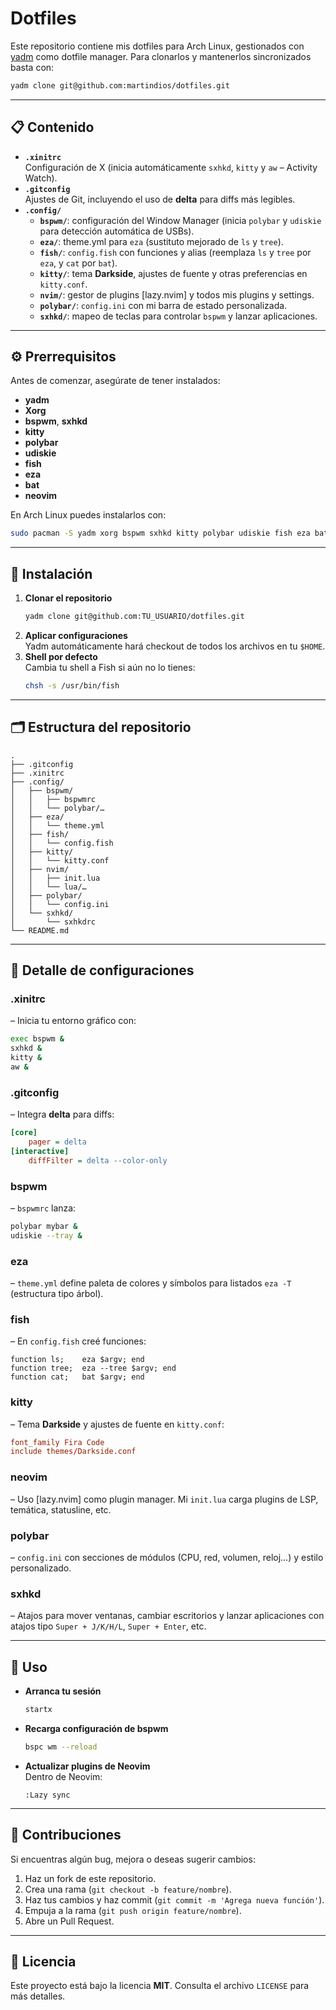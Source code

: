 # Dotfiles

Este repositorio contiene mis dotfiles para Arch Linux, gestionados con [yadm](https://yadm.io/) como dotfile manager. Para clonarlos y mantenerlos sincronizados basta con:

```bash
yadm clone git@github.com:martindios/dotfiles.git
```

---

## 📋 Contenido

- **`.xinitrc`**  
  Configuración de X (inicia automáticamente `sxhkd`, `kitty` y `aw` – Activity Watch).
- **`.gitconfig`**  
  Ajustes de Git, incluyendo el uso de **delta** para diffs más legibles.
- **`.config/`**  
  - **`bspwm/`**: configuración del Window Manager (inicia `polybar` y `udiskie` para detección automática de USBs).  
  - **`eza/`**: theme.yml para `eza` (sustituto mejorado de `ls` y `tree`).  
  - **`fish/`**: `config.fish` con funciones y alias (reemplaza `ls` y `tree` por `eza`, y `cat` por `bat`).  
  - **`kitty/`**: tema **Darkside**, ajustes de fuente y otras preferencias en `kitty.conf`.  
  - **`nvim/`**: gestor de plugins [lazy.nvim] y todos mis plugins y settings.  
  - **`polybar/`**: `config.ini` con mi barra de estado personalizada.  
  - **`sxhkd/`**: mapeo de teclas para controlar `bspwm` y lanzar aplicaciones.

---

## ⚙️ Prerrequisitos

Antes de comenzar, asegúrate de tener instalados:

- **yadm**  
- **Xorg**  
- **bspwm**, **sxhkd**  
- **kitty**  
- **polybar**  
- **udiskie**  
- **fish**  
- **eza**  
- **bat**  
- **neovim**  

En Arch Linux puedes instalarlos con:
```bash
sudo pacman -S yadm xorg bspwm sxhkd kitty polybar udiskie fish eza bat neovim
```

---

## 🚀 Instalación

1. **Clonar el repositorio**  
   ```bash
   yadm clone git@github.com:TU_USUARIO/dotfiles.git
   ```
2. **Aplicar configuraciones**  
   Yadm automáticamente hará checkout de todos los archivos en tu `$HOME`.
3. **Shell por defecto**  
   Cambia tu shell a Fish si aún no lo tienes:
   ```bash
   chsh -s /usr/bin/fish
   ```

---

## 🗂️ Estructura del repositorio

```
.
├── .gitconfig
├── .xinitrc
├── .config/
│   ├── bspwm/
│   │   ├── bspwmrc
│   │   └── polybar/…
│   ├── eza/
│   │   └── theme.yml
│   ├── fish/
│   │   └── config.fish
│   ├── kitty/
│   │   └── kitty.conf
│   ├── nvim/
│   │   ├── init.lua
│   │   └── lua/…
│   ├── polybar/
│   │   └── config.ini
│   └── sxhkd/
│       └── sxhkdrc
└── README.md
```

---

## 🔧 Detalle de configuraciones

### .xinitrc  
– Inicia tu entorno gráfico con:
```bash
exec bspwm &
sxhkd &
kitty &
aw &
```

### .gitconfig  
– Integra **delta** para diffs:
```ini
[core]
    pager = delta
[interactive]
    diffFilter = delta --color-only
```

### bspwm  
– `bspwmrc` lanza:
```bash
polybar mybar &
udiskie --tray &
```

### eza  
– `theme.yml` define paleta de colores y símbolos para listados `eza -T` (estructura tipo árbol).

### fish  
– En `config.fish` creé funciones:
```fish
function ls;    eza $argv; end
function tree;  eza --tree $argv; end
function cat;   bat $argv; end
```

### kitty  
– Tema **Darkside** y ajustes de fuente en `kitty.conf`:
```conf
font_family Fira Code
include themes/Darkside.conf
```

### neovim  
– Uso [lazy.nvim] como plugin manager. Mi `init.lua` carga plugins de LSP, temática, statusline, etc.

### polybar  
– `config.ini` con secciones de módulos (CPU, red, volumen, reloj…) y estilo personalizado.

### sxhkd  
– Atajos para mover ventanas, cambiar escritorios y lanzar aplicaciones con atajos tipo `Super + J/K/H/L`, `Super + Enter`, etc.

---

## 📝 Uso

- **Arranca tu sesión**  
  ```bash
  startx
  ```
- **Recarga configuración de bspwm**  
  ```bash
  bspc wm --reload
  ```
- **Actualizar plugins de Neovim**  
  Dentro de Neovim:
  ```vim
  :Lazy sync
  ```

---

## 🤝 Contribuciones

Si encuentras algún bug, mejora o deseas sugerir cambios:

1. Haz un fork de este repositorio.  
2. Crea una rama (`git checkout -b feature/nombre`).  
3. Haz tus cambios y haz commit (`git commit -m 'Agrega nueva función'`).  
4. Empuja a la rama (`git push origin feature/nombre`).  
5. Abre un Pull Request.

---

## 📄 Licencia

Este proyecto está bajo la licencia **MIT**. Consulta el archivo `LICENSE` para más detalles.

